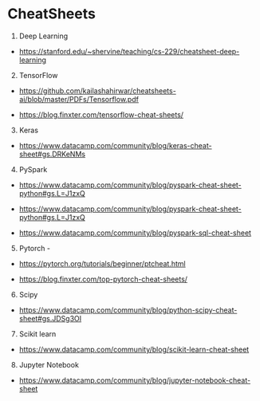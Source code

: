# CheatSheets
1.  Deep Learning 
-  https://stanford.edu/~shervine/teaching/cs-229/cheatsheet-deep-learning

2. TensorFlow

- https://github.com/kailashahirwar/cheatsheets-ai/blob/master/PDFs/Tensorflow.pdf

- https://blog.finxter.com/tensorflow-cheat-sheets/

3. Keras 
- https://www.datacamp.com/community/blog/keras-cheat-sheet#gs.DRKeNMs

4. PySpark 

- https://www.datacamp.com/community/blog/pyspark-cheat-sheet-python#gs.L=J1zxQ

- https://www.datacamp.com/community/blog/pyspark-cheat-sheet-python#gs.L=J1zxQ

- https://www.datacamp.com/community/blog/pyspark-sql-cheat-sheet

5. Pytorch -

- https://pytorch.org/tutorials/beginner/ptcheat.html

- https://blog.finxter.com/top-pytorch-cheat-sheets/

6. Scipy 
- https://www.datacamp.com/community/blog/python-scipy-cheat-sheet#gs.JDSg3OI

7. Scikit learn 
- https://www.datacamp.com/community/blog/scikit-learn-cheat-sheet

8. Jupyter Notebook 
- https://www.datacamp.com/community/blog/jupyter-notebook-cheat-sheet
